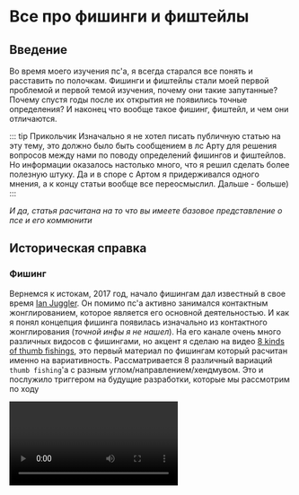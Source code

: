 <script setup>
import { VPTeamMembers } from 'vitepress/theme';
import { load } from "/help.js";

const credit = load({ "iracle": "Автор статьи", "art": "Редакция и предоставление материала" });

</script>

# Все про фишинги и фиштейлы

## Введение

Во время моего изучения пс'а, я всегда старался все понять и расставить по полочкам. Фишинги и фиштейлы стали моей первой проблемой и первой темой изучения, почему они такие запутанные? Почему спустя годы после их открытия не появились точные определения? И наконец что вообще такое фишинг, фиштейл, и чем они отличаются.

::: tip Прикольчик
Изначально я не хотел писать публичную статью на эту тему, это должно было быть сообщением в лс Арту для решения вопросов между нами по поводу определений фишингов и фиштейлов. Но информации оказалось настолько много, что я решил сделать более полезную штуку. Да и в споре с Артом я придерживался одного мнения, а к концу статьи вообще все переосмыслил. Дальше - больше\)
:::

*И да, статья расчитана на то что вы имеете базовое представление о псе и его коммюнити*

## Историческая справка

### Фишинг

Вернемся к истокам, 2017 год, начало фишингам дал известный в свое время [Ian Juggler](https://www.youtube.com/@jugglian). Он помимо пс'а активно занимался контактным жонглированием, которое является его основной деятельностью. И как я понял концепция фишинга появилась изначально из контактного жонглирования (*точной инфы я не нашел*). На его канале очень много различных видосов с фишингами, но акцент я сделаю на видео [8 kinds of thumb fishings](https://www.youtube.com/watch?v=SepIEJtIT9c), это первый материал по фишингам который расчитан именно на вариативность. Рассматривается 8 различный вариаций `thumb fishing`'а с разным углом/направлением/хендмувом. Это и послужило триггером на будущие разработки, которые мы рассмотрим по ходу

<video controls="controls" src="./8thumbfishings.mp4" onloadstart="this.volume=0"/>

### Фиштейл

Спустя недолгое время, примерно в тех же временных рамках, небезызвестный псер `Menowa*` на основе концепций фишинга придумывает свой элемент - `fishtail`. Название тут подобрано не просто так, есть аналогичный пс'у вид жонглирования - `Staff spinning`, где крутят полуметровую дубину. Так вот, концепция фиштейла, как и название взяты от туда. Уже на этом моменте развития фиштейла возникали противоречия между фишингами и фиштейлами из-за визуальной похожести

::: info Интересный факт
Менова ввел только идею трюка, название предложил `Kay`, а первый раз записал на видео вообще `Iteza`
:::

<video controls="controls" src="./Fishtail.mp4" onloadstart="this.volume=0.5"/>

### Дальнейшее развитие

Активно фишинги начинает использовать и форсить `i.suk` с 19 года, в его комбе 4'ого раунда `WT19` были линки с фишингами и пд фл араундами, а его экстра комба на `PSO20` почти полностью состояла из них

<video controls="controls" src="./isukpso20.mp4" onloadstart="this.volume=0.5"/>

В настоящее время это все переросло в отдельный тип павера, в котором идеи фишингов и фиштейлов получили большое развитие. `Han nani`, `Uun` и прочие являются яркими представителями такого стиля

## Что же такое фиштейл и фишинг?

### Тамб фишинг

Вероятно вы уже словили передоз от количества 'фишинг' и 'фиштейл' в тексте, когда мы не имеем точных определений этих слов\) Эта историческая инфа нужна была для понимания контекста сложившейся ситуации, но пора уже давать определения и искать смысл

Вернемся к 8 вариациям тамб фишинга которые показывал Ian Juggler, если мы внимательно посмотрим на самый первый линк, то увидим что движение палки можно записать как линк с араундами, где мы сначала делаем обычный ta, а потом засчет изменения положения руки изменяем выполнение араунда, заканчивая уже ta rev.

::: details Примерный алгоритм выполнения выглядит так:
 - Сделать половинку араунда
 - Засчет изменения ориентации руки, зайти на араунд рев
 - Закончить араунд рев
:::

На основе этого можно составить базовую нотацию:

```ruby
thumb fishing = PU ta 0.5 T1-T* ~ PD fl ta rev 0.5 T*-TF
```

::: warning Уточнение
Может показаться странным что я указал изначальное положение как `PU`, а не `PS`. На самом деле это не имеет особого значения, ибо в большинстве случаев нотации одного элемента `PU` считается равным `PS`.
:::

По такому принципу можно нотатировать первые тамб фишинги которые показал Йан:

| Название | Нотация |
| - | - |
| **PU-PD** (thumb fishing) | **PU** ta 0.5 ~ **PD** fl ta rev 0.5  |
| **PD-PU** (thumb fishing rev) | **PD** ta 0.5 ~ **PU** fl ta rev 0.5  |

Также есть еще 2 вариации, которым чуть сложнее написать нотацию, но по факту это просто обратные по смыслу 2 обычным трюкам, их нотация написана просто наоборот.

| Название | Нотация |
| - | - |
| **PD-PU** (thumb fishing) | **PD** ta rev 0.5 ~ **PU** fl ta 0.5  |
| **PU-PD** (thumb fishing rev) | **PU** ta rev 0.5 ~ **PD** fl ta 0.5  |

Тут **PD-PU** обозначает начальное и конечное положение, а почему я поставил такие скобки я расскажу потом.

::: tip
В общем случае не особо важны начальные и конечные слоты. И уточнять каким-либо образом про хендмув нам не надо: знак гибрида `~` и изменение ориентации руки являются необходимой и достаточной информацией, за подробностями можете прочитать руководство по нотациям [тык](../../../notation/index).
:::

Но что по поводу других 4 фишингов от Йана? Тут и начинается самая интересная часть. Сначала попробуем разобраться сами, посмотрев на фишинг под 5 номером в его видео.

<div>
  <figure :class="$style.blocking">
    <img src="./TFstart.png" />
    <figcaption>
      1. Сначала мы видим стартер: почти перпендикулярное ta в PS
    </figcaption>
  </figure>

  <figure :class="$style.blocking">
    <img src="./TFtransition1.png" />
    <figcaption>
      2. После 0.5 оборотов ta, рука начинает выворачивается в противоположную сторону
    </figcaption>
  </figure>

  <figure :class="$style.blocking">
    <img src="./TFTransition2.png" />
    <figcaption>
      3. Рука полностью вывернулась, палка начинает тоже перпендикулярный ta rev
    </figcaption>
  </figure>

  <figure :class="$style.blocking">
    <img src="./TFend.png" />
    <figcaption>
      4. Конец после ta rev 0.5, палка попала в слот
    </figcaption>
  </figure>
</div>

Итого мы получаем концепцию полностью схожую! *Ну, почти*

Единственный момент в различии хендмува и ориентации руки. Если в прошлых вариациях мы видели что изменение положения руки происходит только между PD и PU, то в этих вариациях такого явного изменения нет.

::: warning Важно
В дальнейшем для сокращения я буду писать линки в максимально кратком виде, упуская немного информации и составляя фактически неправильный брейк для лучшего понимания с вашей стороны:

```ruby
PU-PD (thumb fishing) = PU ta ~ PD ta rev
```

Тут упускается количество оборотов и модификатор `fl`, но зато так понятнее.

В целом проще думать что оба араунда выполнены фингерлесс.

```ruby
PU-PD (thumb fishing) = PU fl ta ~ PD fl ta rev
к первому араунду добавляется модификатор `fl`
```

То есть, это можно назвать просто фл фишингом, да -_-. Смысла этот `fl` особо не меняет, но будет использоваться в статье в дальнейшем.
:::

В итоге, можно сделать мини-вывод, что основная концепция фишинга заключается в изменении ориентации руки в линке араунд ~ араунд рев.

Еще возникает чувство что обычные 4 вариации дополняют друг друга. И правда, к примеру `PU-PD thumb fishing` и `PD-PU (thumb fishing)` состоят из одних и тех же элементов, только записаных "наоборот":

```ruby
PU-PD (thumb fishing) = PU ta ~ PD ta rev
PD-PU (thumb fishing) = PD ta rev ~ PU ta
```

Поэтому я и записал их как один трюк, но с разными стартовыми положениями ладони.

Начало одного такого фишинга является завершением другого, и наоборот. Это подталкивает на мысли что это на самом деле объеденяется в нечто концептуально большее.

Поэтому можно составить такой гибридный линк:

```ruby
PU-PD (thumb fishing) ~ PD-PU (thumb fishing) = PU ta ~ PD ta rev ~ PU ta
```

::: details Nerd text
  Нотация в общем виде таких парных элементов будет:

  ```js
  HX-HY trick ~ HY-HX trick
  ```

  Где `HX` и `HY` - противоположные ориентации руки(`PD,PU`), а `trick` - непосредственно сам `thumb fishing` или его реверс.
:::

Да, это именно то что мы и искали. Такие пары можно составить для всех 4 элементов:

| Название | Альтернатива |
| - | - |
| **PU-PD** (thumb fishing) ~ **PD-PU** (thumb fishing) | **PD-PU** (thumb fishing) ~ **PU-PD** (thumb fishing) |
| **PD-PU** (thumb fishing rev) ~ **PU-PD** (thumb fishing rev) | **PU-PD** (thumb fishing rev) ~ **PD-PU** (thumb fishing rev) |

::: info Деление
  Я разбил эти пары на два столбика, потому что выходит всего 2 уникальных линки. "Аналогичные" имеют такой же смысл, меняется лишь начальная и конечная ориентация руки:

  ```ruby
  PU-PD (thumb fishing) ~ PD-PU (thumb fishing) = PU ta ~ PD ta rev ~ PU ta
  PD-PU (thumb fishing rev) ~ PU-PD (thumb fishing) = PD ta rev ~ PU ta ~ PD ta rev
  ```

  Это заметно если мы будет контить эту линку, даже брейк будет совпадать в середине. Уже понятно что на такой парный линк фишингов можно смотреть как на простое чередование `ta` и `ta rev` с разным положением руки. И поэтому не важно как он начинается
:::

 Как же будет выглядить конт такой парной линки?

<figure :class="$style.normaling">
  <video controls="controls" src="./ThumbFF.mp4" onloadstart="this.volume=0.5"/>
  <figcaption>
    [ PU-PD thumb fishing ~ PD-PU thumb fishing ] cont by art
  </figcaption>
</figure>


Такое цикличное движение напоминает конт фиштейла, но только отчасти. Да и не суть, можно двигаться дальше. Теперь можно подумать как обобщить концепцию фишинга на другие слоты/пальцы.

### Индекс фишинг

Если сделать это напрямую с индексом, то получится что-то вроде:

```js
PU-PD index fishing = PU ia 0.5 ~ PD fl ia rev 0.5
```

Это имеет определенный смысл, и вы даже можете спокойно сделать этот линк, и это будет считаться линком из семейства фишингов, но это будет не общепринятый индекс фишинг. Почему? Мы же сделали то же что и тамбом🤨.

Общепринятый индекс фишинг определяется как:

```js
PD index fishing = PD index bust 0.5 ~ fl ia rev 0.5
```

<figure :class="$style.normaling">
  <video controls="controls" src="./IndexFishing.mp4" onloadstart="this.volume=0.5"/>
  <figcaption>
    index fishing by art
  </figcaption>
</figure>

Вопросов еще больше, разве мы не определили концепцию фишинга посредством араунд на араунд рев с хендмувом? Тут не то что направление у трюков одинаковое, но даже изменения ориентации руки нет. Каким образом это фишинг?

На самом деле нет, мы все сделали правильно, просто то что мы получили, является чистой проекцией тамб фишинга на другой палец, однако люди решили называть более удобный и юзабельный трюк как индекс фишинг.

```js
PU ia 0.5 ~ PD fl ia rev 0.5

PD index bust 0.5 ~ PD fl ia rev 0.5
```

Эти линки несут в себе примерно одинаковый смысл, проблема лишь в той самой нетривиальности и похожести обычных араундов и бастов. `PD index bust 0.5` и `PU ia 0.5` будут указывать на один маленикий аспект выполнения - с явным хендмувом и без него.

*Маленький аспект?* Разве мы не обозначили смену ориентации руки как одну из главных состовляющих фишинга?

### Суть

Увы, но то определение для фишинга которое было дано ранее - неправильное. Это оказалось лишь посредственным ответом, который лишь немного затрагивал саму *суть* фишигов. Сутью я называю общую идею трюка, и прошлое определение на самом деле было лишь частным случаем сути фишинга. Пора уже точно определить что определяет фишинг.

На самом деле суть фишинга состоит в фингерлесс изменении угла вращения палки, в основном посредством изменения ориентации/угла руки. Зачастую 2 гибридных трюка которые идут после и перед хендмува - вариации араундов. Это абстрактное определение которые сложно записать в общем виде на языке нотаций, и это нормально. Современный пс как раз и изучает такие вещи. `Skipped charge` АКА `Japanese motion` тоже пример идеи которую не записать в общем виде.

Такое абстрактное определение дает нам сотни и тысячи возможных линков относящихся к фишингам. М тамб и индекс фишинг лишь одни из них. Отличаются они тем, что в тамб фишинге угол изменяется засчет явного противоположного хендмува, а в индекс фишинге движение руки и палки более угловатые.

*Так если фишинг это просто идея на основе которой можно придумать сотни элементом, то как мы можем называть отдельный трюк - просто фишингом?*

::: info
Это опять тонкий момент в нотации, так уж сложилось что в целом `fishing` - имеет целых **3** значения:
 - Общая идея про которую было сказано
 - `(Thumb) fishing` - конкретный трюк который так назвали еще до вывода общей сути фишингов
 - `(index/midde/ring/pinky) fishing` - та же история что и тамб фишингом, но эти трюки немного от него отличаются посредством неявного хендмува(что и было рассмотренно на примере индекс/тамб фишинга)

В дальнейшем я буду по аналогии использовать слово 'фишинг' в нескольких значениях для удобства, по контексту все будет понятно.
:::

Это определение фишинга как идеи уже является абсолютно верным, и мы его можем спокойно использовать его для дальнейших рассуждений. С фишингами мы все решили, что же там по фиштейлам?

### Фишинг -> Фиштейл?

До этого мы рассматривали парные линки с тамб фишингами, что же нам мешает обобщить их на другие пальцы тоже? Да ничего не мешает, возьмем самый простой случай утчитывая особенности инд фишинга:

```js
index fishing = index bust ~ ia rev

index fishing [pair linkage] = index bust ~ ia rev ~ index bust
```

::: danger Примечание
Я опять использую сокращенную нотацию по аналогии с тамб фишингами, а так же опускаю запись этой линки с инд фишингом в целом.
В точности сокращенный брейк будет выглядеть как `index fishing ~ mirr index fishing rev`, но для того что бы понять эту запись нужно знать логику `mirr trick rev`, а также нетривиальные басты про которые я писал раньше.

Главное что вы должны понять - важен не сам брейк этой фиговины, а сама линка `index bust ~ fl ia rev ~ index bust`
:::

Эта линка в `PD` конечно не оч возможна, но в `PS`/`PU` её можно выполнить легко, а если выполним получится:

<video controls="controls" src="./Fishtail.mp4" onloadstart="this.volume=0.5"/>

Получиться фиштейл?! Ну, да, оказывается принцип фиштейла основан именно на фишингах *(или наоборот?)*. Да вот знать бы каким образом он определяется, и что конкретно можно называть фиштейлом.

Вспомним те 4 вариации тамб фишинга от Йана, оказывается они аналогично индекс фишингу имеют неявное изменение ориентации руки. И с ними тоже получаются парные линки, которые тоже приравниваются к фиштейлу, но на тамбе:

<figure :class="$style.normaling">
  <video controls="controls" src="./TFishtailRev.mp4" onloadstart="this.volume=0.5"/>
  <figcaption>
    thumb fishtail rev cont by art
  </figcaption>
</figure>

::: details Брейк фиштейла
Вариантов брейка/нотации фиштейла существует очень много, но ни один из них не является понятным, и не выражается в базовых элементах( Поэтому я его тут не распишу

В целом пофиг, точный брейк особо и не нужен ¯\\\_(ツ)\_/¯
:::

Мы на текущий момент полностью разобрались с фишингами, и чуть-чуть дотронулись до понятия фиштейла. Почему с фиштейлом мы закончили? Потому что... У него нет определения... Да, как бы странно это не звучало, точно установленых комьюнити пс'а границ/определений фиштейла - нет. Я в свое время в это не поверил и перерыл все что мог, но точного ничего не нашел. 

Но на основе моих поисков и бесед с Артом, я пришел к относительно хорошей теории, оригинально придуманная Артом, которая описывает 90% всех фишингов и фиштейлов.

## Теория

Так вот:

::: info Теория
Фишинг - фингерлесс изменение угла вращения палки, которое напоминает/апроксимирует горизонтальный чардж.

(Упрощенное, но не точное: вариация линков араунд ~ араунд рев в `PD`/`PU`)

Фиштейл - фингерлесс изменение угла вращения палки, которое напоминает/апроксимирует вертикальный чардж.
:::

<figure :class="$style.normaling">
  <video controls="controls" src="./charges.mp4" onloadstart="this.volume=0.5"/>
  <figcaption>
    1. Вертикальный чардж
    2. Горизонтальный чардж
  </figcaption>
</figure>

::: details Fl charge
*фингерлесс изменение угла вращения палки* можно представить удобной конструкцией в нотации: `fl charge`

Любой фишинг/фиштейл можно представить как частичку этого фл чарджа. С моей точки зрения, использовать фл чарджи для описания этих трюков - самая оптимальная тема.
:::

По факту это значит что фишинг и фиштейл являются одим и тем же элементом. И отличаются они лишь плоскостью вращения.

А теперь можно проанализировать дочерние трюки относящиеся к концепции фишингов/фиштейлов.

## Дочерние трюки

### bust fishing

Скорее всего этот трюк вам знаком, его активно зафорсили в мировой комуне. Точнее форсят только самые распостроненные вариации: `hand bust fishing` и `fist bust fishing`. Отличаются они только исполнением с обычными/согнутыми пальцами соответственно. Но возможны и нспользуются другие вариации с разными пальцами.

<figure :class="$style.normaling">
  <video controls="controls" src="./FistBustFishing.mp4" onloadstart="this.volume=0.5"/>
  <figcaption>
    fist bust fishing x10 by i.suk
  </figcaption>
</figure>

Трюк для интуитивного понимания не особо сложный, но есть свои подводные камни.

На **низком** уровне это значит линку:

```js
bust fishing = (fl) bust > fl fishing
```

Но такой брейк не отражает всей сути трюка, и даже является некорректным. Более детально будет нотатировать это как:

```js
bust fishing = (fl) bust 1.0 x-*-y > fl around rev 1.0 y-*
```
*(x и y - любой бекхенд анстейбл слот вроде `1b*`/`3b4b*`/`B*`, без разницы)*

На видео айсака видно что палка меняет ось вращения 2 раза(во время хенд баста, и во время араунда рев). Это означает что сам по себе баст фишинг состоит из двух фишингов, которые образуют парную линку.

*Однако сам баст фишинг не является парной линкой, хоть это и 2 фл парные линки фишингов, однако гибридятся они не последовательно*

Более детально про это расказывает Хьюбик в [*своем видео*](https://www.youtube.com/watch?v=Srt3rpCPZ9g), там тоже есть интересные мысли на эту тему.

::: info Название
Название у баст фишинга немного контринтуитивное, видел много людей не понимают что это название пошло от прототипа линки `bust > fishing` и думают что *фишинг* это некий модификатор , который делается над *бастом* `[bust] fishing`, что в корне не верно.

А объективно разрабы дауны понапридумывали сложных названий и 100 значений одному фишингу😨
:::

Вот еще материал показывающий насколько много вариаций `bust fishing`'а потенциально существует:

<figure :class="$style.normaling">
  <video controls="controls" src="./BustFishingFall.mp4" onloadstart="this.volume=0.5"/>
  <figcaption>
    [bust fishing > fl around rev] fall by Art
  </figcaption>
</figure>

<figure :class="$style.normaling">
  <video controls="controls" src="./PinkyBustFishing.mp4" onloadstart="this.volume=0"/>
  <figcaption>
    pinky bust fishing cont by i.suk
  </figcaption>
</figure>

<figure :class="$style.normaling">
  <video controls="controls" src="./HandBustThumbFishing.mp4" onloadstart="this.volume=0.5"/>
  <figcaption>
    [hand bust > thumb fishing] x 10 by 82Ops
  </figcaption>
</figure>

Трюк подразумевает линк между любыми двумя такими противоположными по осям фишингами в `PD`.
Один палец, несколько пальцев, вся рука согнуты/разогнуты это не важно. Любой линк который можно записать в простом виде `bust > fishing` *(или точнее `bust > around rev`, хотя все равно неправильная запись)* будет относиться к семейству `bust fishing`'ов

### lever

Вот это неожиданно, трюк который был показан еще в 13 году оказывается тоже содержит элементы фишинга/фиштейла. 

<figure :class="$style.normaling">
  <video controls="controls" src="./lever.mp4" onloadstart="this.volume=0.5"/>
  <figcaption>
    index lever cont
  </figcaption>
</figure>

Примерный брейк левера выглядит как:
```js
index lever = PU/PS index bak ~ ma 0.5
```

Где момент транзишна/гибрида на мид араунд являяется не чем иным как половинкой фиштейла!

### Backhand fishtail

`Backhand fishtail` АКА `fishtail B*` является не отдельным трюком, а обобщением фиштейла на другие слоты.

<figure :class="$style.normaling">
  <video controls="controls" src="./BackhandFishtail.mp4" onloadstart="this.volume=0.5"/>
  <figcaption>
    backhand fishtail rev by art
  </figcaption>
</figure>

Интересно это тем, что несмотря на то что этот фиштейл выполняется в `PD`, что примечательно для фишингов, это самый настоящий фиштейл по данному в этой статье определению! Если внимательно проследить за траекторией палки, то видно что она образует именно вертикальный чаржд

::: info Что фиштейл, а что фишинг?
Не сразу понятна визуальная разница в вертикальном и горизонтальном чардже, даже если предварительно разобраться. Есть простой и интуитивный способ отличать их, горизонтальный фл чардж можно сделать только когда палка опирается на боковую часть ладони(если смотреть относительно пола), когда вертикальный лежит на верхней части ладони. Факт вполне тривиален если задуматься вообще о возможности различных `fl change`'ей'.
:::

## Итоги

Определенние по плоскостям простое и сойдет для поверхностных знаний, но у этой теории есть некоторые минусы.

```diff
- Для нетривиальных положений руки(для более угловатых), появляется двоякость в нотации
- 2 разных элемента, обозначающих по факту одно и то же - не хорошее решение с точки зрения анализа нотации
```

Факт есть факт, данные определения фишинга и фиштейла отличаются только плоскостью вращения палки, и больше ничем.

Во время написания статьи я пытался строить свои теории в попытке дать разные определения и фиштейлам и фишингам, но у меня не получилось, да и в целом идея гиблая. 

Если бы нотация была бы более строгой, то самое логичное решение которое я вижу - убрать одно название, и спокойно использовать одно. Да вот только мы тут ручки крутим, а не абстрактной алгеброй занимаемся. Названия уже приелись и ничего не сделаешь. В любом случае из всех ныне изученых штук теория объясняет почти все. ||кроме фриковатых разработок Арта||

Да и еще позже осознал что нам в псе не нужны громадные, точные определения.

<figure :class="$style.normaling">
  <img src="./IRacle1.png" />
  <figcaption>
    Мои недавние слова о статье Херенза про скиппед чардж(цитирую сам себя😈)
  </figcaption>
</figure>

Еще я находил один видео материал, который тоже позиционирует себя как познавательный в рамках пс'а, в котором тоже есть инфа про фишинги фиштейлы [*тык*](https://www.youtube.com/watch?v=C0z54rYEZFg). Но опираться на это не советую.

Из главного - чел в самом начале кринжанул и выдал странные определения фишингам и фиштейлам:

```
фишинг - вариации линки around ~ around rev
фиштейл - вариации линки angled around ~ inv angled around
```

Где англед араунды это просто не перпендикулярные араунды с углом наклона.

*вы их знаете как `bust`'ы или `bak`'и*

Это определение не просто поверхностное, но и в корне неправильное. Фишинги тоже выполняются не чистыми перпендикулярными араундами. Мейби если это видео было года так 2018, можно было счесть за еще неиследованную концепцию и попытки придумать хоть что-то. Но это видео вышло в 23 году😔

*Так то главная тема видео про англед араунды. Собсвенно к этой теме у меня не такие большие претензии, как к странным определениям фишинга/фиштейла*

### Финалочка

*Фух* это был длинный путь. Я думаю что основную тему статьи я уже раскрыл и все объяснил.

Усвойте что такая неявно заданная идея имеет множество реализаций. Как придуманных, так и еще нет, fell free to explore.

*Наверно нужно написать эпичный заверщающий крутой текст типо я сигма. А хотя😈😈😈*

Cкажу только что изначально я недооценил всю сложность сбора материала по фишингам и фиштейлам. Когда даже у рпд в книге написано в сумме строчек 8 максимум по этим трюкам. Возможно эта статья даже является первой в мире объясняющая все это. Но в любом случае я надеюсь, что если ты дошел до сюда и читаешь этот текст, тебе все стало понятно. Сделать этот текст с нотациями читаемым было сложной задачей. В любом случае всем удачи и дальшейших свершений!

## Благодарности

<VPTeamMembers size="small" :members="credit" />

<!--@include: ../../../inlineStyle.md-->